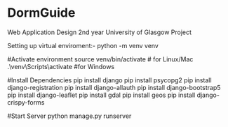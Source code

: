 # DormGuide
Web Application Design 2nd year University of Glasgow Project

Setting up virtual enviroment:-
python -m venv venv

#Activate environment 
source venv/bin/activate      # for Linux/Mac
.\venv\Scripts\activate         #for Windows

#Install Dependencies
pip install django
pip install psycopg2
pip install django-registration
pip install django-allauth
pip install django-bootstrap5
pip install django-leaflet
pip install gdal
pip install geos
pip install django-crispy-forms

#Start Server
python manage.py runserver
